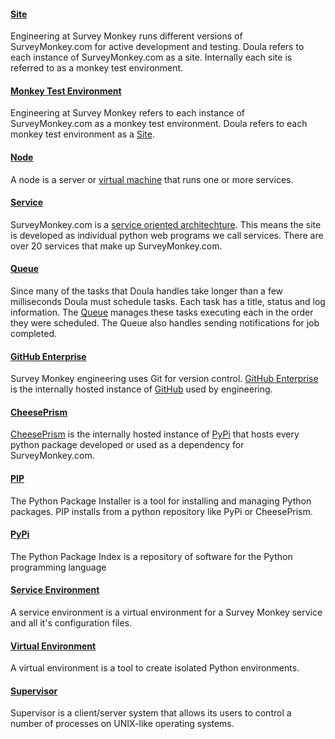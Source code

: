 #### [Site](#site)

Engineering at Survey Monkey runs different versions of SurveyMonkey.com for active development and testing. Doula refers to each instance of SurveyMonkey.com as a site. Internally each site is referred to as a monkey test environment.

#### [Monkey Test Environment](#mt)

Engineering at Survey Monkey refers to each instance of SurveyMonkey.com as a monkey test environment. Doula refers to each monkey test environment as a [Site](#site).

#### [Node](#service)

A node is a server or [virtual machine](http://en.wikipedia.org/wiki/Virtual_machine) that runs one or more services.

#### [Service](#service)

SurveyMonkey.com is a [service oriented architechture](http://en.wikipedia.org/wiki/Service-oriented_architecture). This means the site is developed as individual python web programs we call services. There are over 20 services that make up SurveyMonkey.com.

#### [Queue](#queue)

Since many of the tasks that Doula handles take longer than a few milliseconds Doula must schedule tasks. Each task has a title, status and log information. The [Queue](http://doula.corp.surveymonkey.com/queue) manages these tasks executing each in the order they were scheduled. The Queue also handles sending notifications for job completed.

#### [GitHub Enterprise](#github)

Survey Monkey engineering uses Git for version control. [GitHub Enterprise](http://code.corp.surveymonkey.com/) is the internally hosted instance of [GitHub](http://github.com) used by engineering.

#### [CheesePrism](#cheeseprism)

[CheesePrism](http://yorick.corp.surveymonkey.com:9003/) is the internally hosted instance of [PyPi](http://pypi.python.org/pypi) that hosts every python package developed or used as a dependency for SurveyMonkey.com.

#### [PIP](#pip)

The Python Package Installer is a tool for installing and managing Python packages. PIP installs from a python repository like PyPi or CheesePrism.

#### [PyPi](#pypi)

The Python Package Index is a repository of software for the Python programming language

#### [Service Environment](#se)

A service environment is a virtual environment for a Survey Monkey service and all it's configuration files.

#### [Virtual Environment](#ve)

A virtual environment is a tool to create isolated Python environments.

#### [Supervisor](#sup)

Supervisor is a client/server system that allows its users to control a number of processes on UNIX-like operating systems.
